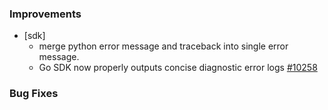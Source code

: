 ### Improvements


- [sdk]
   - merge python error message and traceback into single error message.
   - Go SDK now properly outputs concise diagnostic error logs
   [#10258](https://github.com/pulumi/pulumi/pull/10258)

### Bug Fixes
